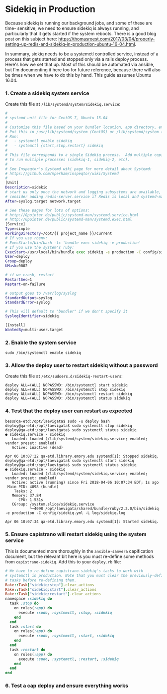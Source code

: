 # Sidekiq in Production

Because sidekiq is running our background jobs, and some of these are time-
sensitive, we need to ensure sidekiq is always running, and particularly that it gets started if the system reboots. There is a good blog post
on this subject here: https://thomasroest.com/2017/03/04/properly-setting-up-redis-and-sidekiq-in-production-ubuntu-16-04.html.

In summary, sidkiq needs to be a systemctl controlled service, instead of 
a process that gets started and stopped only via a rails deploy process. Here's 
how we set that up. Most of this should be automated via ansible, but I'm documenting
it here too for future reference, because there will also be times when we have 
to do this by hand. This guide assumes Ubuntu 16.04.

### 1. Create a sidekiq system service

Create this file at `/lib/systemd/system/sidekiq.service`:

```bash
#
# systemd unit file for CentOS 7, Ubuntu 15.04
#
# Customize this file based on your bundler location, app directory, etc.
# Put this in /usr/lib/systemd/system (CentOS) or /lib/systemd/system (Ubuntu).
# Run:
#   - systemctl enable sidekiq
#   - systemctl {start,stop,restart} sidekiq
#
# This file corresponds to a single Sidekiq process.  Add multiple copies
# to run multiple processes (sidekiq-1, sidekiq-2, etc).
#
# See Inspeqtor's Systemd wiki page for more detail about Systemd:
# https://github.com/mperham/inspeqtor/wiki/Systemd
#
[Unit]
Description=sidekiq
# start us only once the network and logging subsystems are available,
# consider adding redis-server.service if Redis is local and systemd-managed.
After=syslog.target network.target

# See these pages for lots of options:
# http://0pointer.de/public/systemd-man/systemd.service.html
# http://0pointer.de/public/systemd-man/systemd.exec.html
[Service]
Type=simple
WorkingDirectory=/opt/{{ project_name }}/current
# If you use rbenv:
# ExecStart=/bin/bash -lc 'bundle exec sidekiq -e production'
# If you use the system's ruby:
ExecStart=/usr/local/bin/bundle exec sidekiq -e production -C config/sidekiq.yml -L log/sidekiq.log
User=deploy
Group=deploy
UMask=0002

# if we crash, restart
RestartSec=1
Restart=on-failure

# output goes to /var/log/syslog
StandardOutput=syslog
StandardError=syslog

# This will default to "bundler" if we don't specify it
SyslogIdentifier=sidekiq

[Install]
WantedBy=multi-user.target
```

### 2. Enable the system service
```
sudo /bin/systemctl enable sidekiq
```

### 3. Allow the deploy user to restart sidekiq without a password
Create this file at `/etc/sudoers.d/sidekiq-restart-users`:

```
deploy ALL=(ALL) NOPASSWD: /bin/systemctl start sidekiq
deploy ALL=(ALL) NOPASSWD: /bin/systemctl stop sidekiq
deploy ALL=(ALL) NOPASSWD: /bin/systemctl restart sidekiq
deploy ALL=(ALL) NOPASSWD: /bin/systemctl status sidekiq
```

### 4. Test that the deploy user can restart as expected
```
bess@qa-etd:/opt/laevigata$ sudo -u deploy bash
deploy@qa-etd:/opt/laevigata$ sudo systemctl stop sidekiq
deploy@qa-etd:/opt/laevigata$ sudo systemctl status sidekiq
● sidekiq.service - sidekiq
   Loaded: loaded (/lib/systemd/system/sidekiq.service; enabled; vendor preset: enabled)
   Active: inactive (dead)

Apr 06 10:07:22 qa-etd.library.emory.edu systemd[1]: Stopped sidekiq.
deploy@qa-etd:/opt/laevigata$ sudo systemctl start sidekiq
deploy@qa-etd:/opt/laevigata$ sudo systemctl status sidekiq
● sidekiq.service - sidekiq
   Loaded: loaded (/lib/systemd/system/sidekiq.service; enabled; vendor preset: enabled)
   Active: active (running) since Fri 2018-04-06 10:07:34 EDT; 1s ago
 Main PID: 4098 (bundle)
    Tasks: 2
   Memory: 37.8M
      CPU: 1.531s
   CGroup: /system.slice/sidekiq.service
           └─4098 /opt/laevigata/shared/bundle/ruby/2.3.0/bin/sidekiq -e production -C config/sidekiq.yml -L log/sidekiq.log

Apr 06 10:07:34 qa-etd.library.emory.edu systemd[1]: Started sidekiq.
```

### 5. Ensure capistrano will restart sidekiq using the system service
This is documented more thoroughly in the `ansible-samvera` capification document, but the relevant bit here is you must re-define some methods from `capistrano-sidekiq`. Add this to your `deploy.rb` file:

```ruby
# We have to re-define capistrano-sidekiq's tasks to work with
# systemctl in production. Note that you must clear the previously-defined
# tasks before re-defining them.
Rake::Task["sidekiq:stop"].clear_actions
Rake::Task["sidekiq:start"].clear_actions
Rake::Task["sidekiq:restart"].clear_actions
namespace :sidekiq do
  task :stop do
    on roles(:app) do
      execute :sudo, :systemctl, :stop, :sidekiq
    end
  end
  task :start do
    on roles(:app) do
      execute :sudo, :systemctl, :start, :sidekiq
    end
  end
  task :restart do
    on roles(:app) do
      execute :sudo, :systemctl, :restart, :sidekiq
    end
  end
end
```

### 6. Test a cap deploy and ensure everything works
